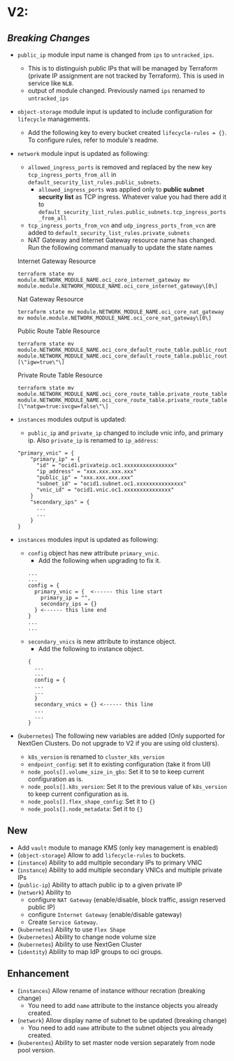 # V2:
## _**Breaking Changes**_
* `public_ip` module input name is changed from `ips` to `untracked_ips`.
  * This is to distinguish public IPs that will be managed by Terraform (private IP assignment are not tracked by Terraform). This is used in service like `NLB`. 
  * output of module changed. Previously named `ips` renamed to `untracked_ips`
* `object-storage` module input is updated to include configuration for `lifecycle` managements.
  * Add the following key to every bucket created `lifecycle-rules = {}`. To configure rules, refer to module's readme.
* `network` module input is updated as following:
  * `allowed_ingress_ports` is removed and replaced by the new key `tcp_ingress_ports_from_all` in `default_security_list_rules.public_subnets`.
    * `allowed_ingress_ports` was applied only to **public subnet security list** as TCP ingress. Whatever value you had there add it to `default_security_list_rules.public_subnets.tcp_ingress_ports_from_all`
  * `tcp_ingress_ports_from_vcn` and `udp_ingress_ports_from_vcn` are added to `default_security_list_rules.private_subnets`
  * NAT Gateway and Internet Gateway resource name has changed. Run the following command manually to update the state names
  
  Internet Gateway Resource 
  ```
  terraform state mv module.NETWORK_MODULE_NAME.oci_core_internet_gateway mv module.module.NETWORK_MODULE_NAME.oci_core_internet_gateway\[0\]
  ```
  Nat Gateway Resource 
  ```
  terraform state mv module.NETWORK_MODULE_NAME.oci_core_nat_gateway mv module.module.NETWORK_MODULE_NAME.oci_core_nat_gateway\[0\]
  ```
  Public Route Table Resource 
  ```
  terraform state mv module.NETWORK_MODULE_NAME.oci_core_default_route_table.public_route_table module.NETWORK_MODULE_NAME.oci_core_default_route_table.public_route_table\[\"igw=true\"\]
  ```
  Private Route Table Resource
  ```
  terraform state mv module.NETWORK_MODULE_NAME.oci_core_route_table.private_route_table module.NETWORK_MODULE_NAME.oci_core_route_table.private_route_table\[\"natgw=true:svcgw=false\"\]
  ```
* `instances` modules output is updated:
  * `public_ip` and `private_ip` changed to include vnic info, and primary ip. Also `private_ip` is renamed to `ip_address`:
  ```
  "primary_vnic" = {
      "primary_ip" = {
        "id" = "ocid1.privateip.oc1.xxxxxxxxxxxxxxxx"
        "ip_address" = "xxx.xxx.xxx.xxx"
        "public_ip" = "xxx.xxx.xxx.xxx"
        "subnet_id" = "ocid1.subnet.oc1.xxxxxxxxxxxxxxx"
        "vnic_id" = "ocid1.vnic.oc1.xxxxxxxxxxxxxxx"
      }
      "secondary_ips" = {
        ...
        ...
      }
  }
  ```
* `instances` modules input is updated as following:
  * `config` object has new attribute `primary_vnic`.
    * Add the following when upgrading to fix it.
    ```
    ...
    ...
    config = { 
      primary_vnic = {  <------ this line start
        primary_ip = "", 
        secondary_ips = {}
      } <------ this line end
    }
    ...
    ...
    ```
  * `secondary_vnics` is new attribute to instance object.
    * Add the following to instance object.
    ```
    {
      ...
      ...
      config = {
      ...
      ...
      }
      secondary_vnics = {} <------ this line
      ...
      ...
    }
    ```
* (`kubernetes`) The following new variables are added (Only supported for NextGen Clusters. Do not upgrade to V2 if you are using old clusters). 
  * `k8s_version` is renamed to `cluster_k8s_version`
  * `endpoint_config`: set it to existing configuration (take it from UI)
  * `node_pools[].volume_size_in_gbs`: Set it to `50` to keep current configuration as is.
  * `node_pools[].k8s_version`: Set it to the previous value of `k8s_version` to keep current configuration as is.
  * `node_pools[].flex_shape_config`: Set it to `{}`
  * `node_pools[].node_metadata`: Set it to `{}`
## **New** 
* Add `vault` module to manage KMS (only key management is enabled)
* (`object-storage`) Allow to add `lifecycle-rules` to buckets.
* (`instance`) Ability to add multiple secondary IPs to primary VNIC
* (`instance`) Ability to add multiple secondary VNICs and multiple private IPs
* (`public-ip`) Ability to attach public ip to a given private IP
* (`network`) Ability to 
  * configure `NAT Gateway` (enable/disable, block traffic, assign reserved public IP)
  * configure `Internet Gateway` (enable/disable gateway)
  * Create `Service Gateway`.
* (`kubernetes`) Ability to use `Flex Shape`
* (`kubernetes`) Ability to change node volume size
* (`kubernetes`) Ability to use NextGen Cluster
* (`identity`) Ability to map IdP groups to oci groups.


## **Enhancement**
* (`instances`) Allow rename of instance withour recration (breaking change)
  * You need to add `name` attribute to the instance objects you already created.
* (`network`) Allow display name of subnet to be updated (breaking change)
  * You need to add `name` attribute to the subnet objects you already created.
* (`kuberentes`) Ability to set master node version separately from node pool version.